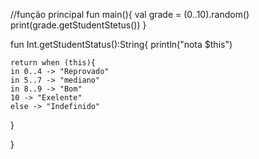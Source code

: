 //função principal
fun main(){
val grade = (0..10).random()
    print(grade.getStudentStetus())
}

fun Int.getStudentStatus():String{
    println("nota $this") 
 
    return when (this){
    in 0..4 -> "Reprovado"
    in 5..7 -> "mediano"
    in 8..9 -> "Bom"
    10 -> "Exelente"
    else -> "Indefinido"
}

}
